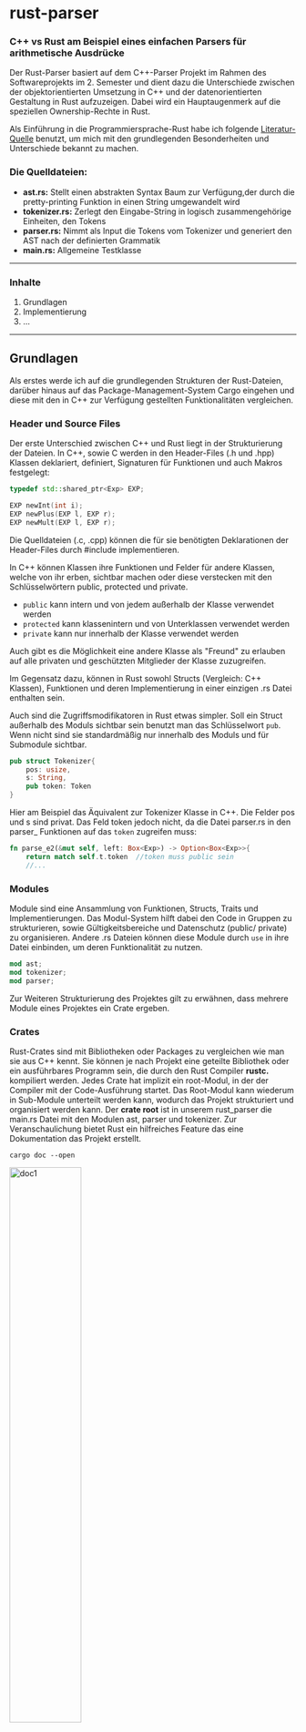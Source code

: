 # rust-parser

### C++ vs Rust am Beispiel eines einfachen Parsers für arithmetische Ausdrücke

Der Rust-Parser basiert auf dem C++-Parser Projekt im Rahmen des Softwareprojekts 
im 2. Semester und dient dazu die Unterschiede zwischen der objektorientierten Umsetzung 
in C++ und der datenorientierten Gestaltung in Rust aufzuzeigen.
Dabei wird ein Hauptaugenmerk auf die speziellen Ownership-Rechte in Rust.

Als Einführung in die Programmiersprache-Rust habe ich 
folgende [Literatur-Quelle](https://doc.rust-lang.org/book/) benutzt, 
um mich mit den grundlegenden Besonderheiten und Unterschiede bekannt zu machen.

### Die Quelldateien:
+ **ast.rs:** Stellt einen abstrakten Syntax Baum zur Verfügung,der durch die pretty-printing Funktion in einen String umgewandelt wird
+ **tokenizer.rs:** Zerlegt den Eingabe-String in logisch zusammengehörige Einheiten, den Tokens
+ **parser.rs:** Nimmt als Input die Tokens vom Tokenizer und generiert den AST nach der definierten Grammatik
+ **main.rs:** Allgemeine Testklasse
---------
### Inhalte
1. Grundlagen
2. Implementierung
3. ...
____
## Grundlagen
Als erstes werde ich auf die grundlegenden Strukturen der Rust-Dateien, darüber hinaus auf das 
Package-Management-System Cargo eingehen und diese mit den in C++ zur Verfügung gestellten Funktionalitäten vergleichen.

### Header und Source Files
Der erste Unterschied zwischen C++ und Rust liegt in der Strukturierung der Dateien.
In C++, sowie C werden in den Header-Files (.h und .hpp) Klassen deklariert, definiert, 
Signaturen für Funktionen und auch Makros festgelegt:
```c++
typedef std::shared_ptr<Exp> EXP;

EXP newInt(int i);
EXP newPlus(EXP l, EXP r);
EXP newMult(EXP l, EXP r);
```

Die Quelldateien (.c, .cpp) können die für sie benötigten Deklarationen der Header-Files 
durch #include implementieren.

In C++ können Klassen ihre Funktionen und Felder für andere Klassen, welche von ihr erben,
sichtbar machen oder diese verstecken mit den Schlüsselwörtern public, protected und private.

* ```public``` kann intern und von jedem außerhalb der Klasse verwendet werden
* ```protected``` kann klassenintern und von Unterklassen verwendet werden
* ```private``` kann nur innerhalb der Klasse verwendet werden

Auch gibt es die Möglichkeit eine andere Klasse als "Freund" zu erlauben auf
alle privaten und geschützten Mitglieder der Klasse zuzugreifen.


Im Gegensatz dazu, können in Rust sowohl Structs (Vergleich: C++ Klassen), Funktionen 
und deren Implementierung in einer einzigen .rs Datei enthalten sein.

Auch sind die Zugriffsmodifikatoren in Rust etwas simpler.
Soll ein Struct außerhalb des Moduls sichtbar sein benutzt man das Schlüsselwort ```pub```.
Wenn nicht sind sie standardmäßig nur innerhalb des Moduls und für Submodule sichtbar.

```Rust
pub struct Tokenizer{
    pos: usize,
    s: String,
    pub token: Token
}
```
Hier am Beispiel das Äquivalent zur Tokenizer Klasse in C++. 
Die Felder pos und s sind privat. Das Feld token jedoch nicht, da die Datei parser.rs in den parser_ Funktionen 
auf das ```token``` zugreifen muss:
```rust
fn parse_e2(&mut self, left: Box<Exp>) -> Option<Box<Exp>>{
    return match self.t.token  //token muss public sein
    //...
```

### Modules
Module sind eine Ansammlung von Funktionen, Structs, Traits und Implementierungen.
Das Modul-System hilft dabei den Code in Gruppen zu strukturieren,
sowie Gültigkeitsbereiche und Datenschutz (public/ private) zu organisieren.
Andere .rs Dateien können diese Module durch ```use``` in ihre Datei einbinden, um deren Funktionalität zu nutzen.

```Rust
mod ast;
mod tokenizer;
mod parser;
```
Zur Weiteren Strukturierung des Projektes gilt zu erwähnen, dass mehrere Module eines Projektes ein Crate ergeben.

### Crates
Rust-Crates sind mit Bibliotheken oder Packages zu vergleichen wie man sie aus C++ kennt.
Sie können je nach Projekt eine geteilte Bibliothek oder ein ausführbares Programm sein, die durch den Rust Compiler
**rustc.** kompiliert werden. Jedes Crate hat implizit ein root-Modul, in der der
Compiler mit der Code-Ausführung startet.
Das Root-Modul kann wiederum in Sub-Module unterteilt werden kann, wodurch das Projekt strukturiert und organisiert werden kann.
Der **crate root** ist in unserem rust_parser die main.rs Datei mit den Modulen ast, parser und tokenizer.
Zur Veranschaulichung bietet Rust ein hilfreiches Feature das eine Dokumentation das Projekt erstellt.
```
cargo doc --open
```
<p float="left">
    <img src="pictures/doc1.JPG" width=50% alt = "doc1" height=50%>
    <img src="pictures/doc2.png" width=50% alt = "doc2" height=50%>
</p>

Dabei sind alle Bestandteile des Projektes, inklusive alle Structs, Enums,
Funktionen und deren Implementierung zu sehen.

Außerdem bietet cargo noch die Möglichkeit seine Implementierungen zu veröffentlichen mit dem Befehl:
```
cargo publish
```

Hierbei wird jedoch ein Account bei [crates.io](https://crates.io/) gebraucht (sowie ein GitHub Account),
wodurch dann mithilfe eines einzigartigen API-Tokens, ein eigenes Crate veröffentlicht werden kann.

Will man ein externes Crate nutzen, nur bestimmte Module oder Funktionen davon,
kann man diese ebenfalls mit dem Schlüsselwort ```use``` einbinden:
```rust
use std::any::type_name; //Returns the name of a type as a string slice
```

Hierbei ist std das Crate, any das Modul und [type_name](https://doc.rust-lang.org/std/any/fn.type_name.html) die Funktion.

<img src="pictures/extern_crate_example.JPG" alt="extern_crates_example" width=50% height=50%>

### Namensräume
C++-Namensräume werden dazu benutzt um Funktionen, Variablen und Klassen zu gruppieren, damit der Compiler sie von anderen gleichnamigen Signaturen unterscheiden kann.
In Rust wird dies durch die Module geregelt, 
wobei jede .rs Datei implizit ein Modul ist, mit gleichem Namen wie die Datei.
Die Datei parser.rs braucht viele Funktionalitäten von tokenizer.rs: 
Zur Definition des Parser-Structs, 
Zugriff auf die helper() Funktion um einen neuen Tokenizer zuzuweisen 
und auf das Token enum um pattern-matching ausführen zu können.
Der Tokenizer (mit seiner Implementierung) und das Token enum kann
folgendermaßen inkludiert werden:
```
use crate::tokenizer::{Tokenizer, Token};
```
Allerdings besteht das ganze Modul tokenizer.rs allein aus dem Tokenizer und dem Token enum.
Deshalb ist es sinnvoll und kürzer einfach das ganze Modul zuzufügen, was mit dem Stern-Operator möglich ist:
```
use crate::tokenizer::*;
```

Von ast.rs braucht parser.rs allerdings nur das enum Exp um die 
jeweiligen arithmetischen Ausdrücke zu erzeugen.
```
use crate::ast::Exp;
```

Explizite Module sind auch möglich, werden aber in dem Projekt nicht genutzt. 
Meistens braucht man sie wenn es nicht sinnvol ist, dass die gesamte Funktionalität eines Moduls 
eine eigene .rs Datei ist.


**Crates**, zu Deutsch "Kisten" sind wie erwähnt Bibliotheken oder Packages und können mithilfe von Rust's
Package-Manager **Cargo**, als "Fracht" verteilt werden. 


### Package manager
[Cargo](https://doc.rust-lang.org/cargo/) ist das offizielle Package-Management System
für Rust und auch wenn es für C++ viele gute Package-Manager gibt wie
beispielsweise [Conan](https://conan.io/) und
[Vcpkg](https://vcpkg.io/en/index.html) regelt Cargo das meiste für den Nutzer,
wohingegen in C++ die meisten Konfigurationen selbst in der CmakeFile
durchgeführt werden müssen.
```cargo install``` lädt die Bibliotheken,
```cargo new rust_parser``` erstellt das Projekt und
```cargo build``` baut das Projekt auf.

--------
## Implementierung
In diesem Abschnitt werde ich erst allgemein auf die Rust-Structs und deren Implementierung eingehen, 
die in jeder .rs Datei ihre Verwendung finden und danach einzeln auf 
die Quelldateien.

### Rust Structs
In C++ gibt es sowohl Klassen als auch Structs mit Feldern und Funktionen.
Dabei ist der Unterschied nicht sehr groß. Das Vererbungsprinzip gilt für beide.
Standardmäßig sind Felder in Structs public und Klassen private, können jedoch Felder und Funktionen mit 
verschiedenen Zugriffsbeschränkungen haben.

Rust hat nur Strukturen (Structs). Diese bestehen aus einer Definition, 
die die Felder, mit deren Zugriffsrecht festlegt und für die anschließend mit dem Schlüsselwort
```impl ``` Funktionen implementiert werden können.

#### self 
Beim Implementieren von Structs durch ```impl``` ist ```self``` der erste Parameter der in Funktionen verwendet wird.
Das Schlüsselwort ```self``` ist zu vergleichen mit ```this``` in C++.
Durch den Punktoperator können wir mithilfe von [self](https://doc.rust-lang.org/std/keyword.self.html) auf die Felder des Structs
zugreifen.

#### Assoziierte Funktionen
Alle Funktionen die innerhalb des ```impl``` Blocks gefasst werden, sind assoziiert, da sie dem
nach dem ```impl``` Block benannten Typ zugeordnet sind.

In C++ wurde eine Basis-Klasse für die Expressions Exp definiert, von der dann 
IntExp, PlusExp und MultExp erben und durch ihre Felder val bzw. e1 und e2 erweitern.

Diese benutzerdefinierten Datentypen können in Rust jeweils als Struct 
zusammengefasst werden:

```rust
pub struct Int {
    pub val: i32
}

pub struct Plus<T:Exp> {
    pub e1: T,
    pub e2: T
}

pub struct Mult<T:Exp> {
    pub e1: T,
    pub e2: T
}
```
#### "Vererbung" durch Traits
In Rust gibt es jedoch keine Vererbung wie man es aus C++ oder Java kennt. 
Es ist nicht möglich Felder eines Structs zu erweitern.
Das nächste, was eine Vererbung wie in den objektorientierten Sprachen simulieren kann, sind 
die sogenannten Traits, die den in Java vorhandenen Interfaces ähneln.

Mit Traits können Funktionen für bestimmtes Verhalten definiert werden. 
Im rust-parser könnte man die Funktionen zum evaluieren (eval()) und 
pretty_printing (pretty()) in einem Trait Exp zusammenfassen.

Die Structs Int, Plus und Mult können dieses Verhalten aufnehmen oder "erben" 
und durch ```impl ... for``` anpassen.

```rust
pub trait Exp {
    fn eval(&self) -> i32;
}

pub struct Int {
    pub val: i32
}

pub struct Plus<T:Exp> {
    pub e1: T,
    pub e2: T

}

impl Exp for Int {
    fn eval(&self) -> i32 {
        return self.val
    }
}

impl<T:Exp> Exp for Plus<T> {
    fn eval(&self) -> i32 {
      return self.e1.eval() + self.e2.eval()
    }

    //...
    
}
```
Bei Rust handelt es sich um eine statisch typisierte Sprache, 
bei der der Typ jeder Variable bei der Kompilierung bekannt sein muss.

Normalerweise werden alle Werte auf dem Stack allokiert, da sie statisch 
und damit bekannt sind. Um dennoch Rückgaben zu realisieren, die zur Laufzeit unbekannt gibt es das "Boxed"
Modell. ```Box<T>``` ist eine Art Smart Pointer der Heap-Speicher für den
generischen Typ ```T``` allokiert. 
Für die parser_ Funktionen wäre somit der Rückgabetyp das Exp-Trait: ```Option<Box<dyn Exp>>```
Das Schlüsselwort ```dyn``` steht für **dynamic** und ist nicht unbedingt notwendig.
Jedoch wird im
[RFC-2113 Standard](https://github.com/rust-lang/rfcs/blob/master/text/2113-dyn-trait-syntax.md)
folgender Grund für die Notwendigkeit angegeben:

> "impl Trait is going to require a significant shift in idioms 
and teaching materials all on its own, and “dyn Trait vs impl Trait” 
is much nicer for teaching and ergonomics than “bare trait vs impl Trait”"

Der Speicher wird automatisch durch den Destruktor
wieder freigegeben, wenn die Scope in der die Box definiert wurde verlassen wird.

#### Branch-Based Inheritance
Für den rust-parser reicht jedoch eine Branch-basierte Umsetzung der Exp-Vererbung.
In Rust gibt es wie in C++ Enumerationen (enums). Wird ein Enum nun als Rückgabetyp 
festgelegt, ist zwar noch immer unbekannt welches der Enum-Varianten am Ende zurückgegeben wird, es ist jedoch
klar, eines davon wird zurückgegeben. Deswegen wird soviel Speicher allokiert wie die 
größte Enum-Variante benötigt. Daher muss auch der Rückgabetyp nicht mehr in ```Box``` eingehüllt werden. 

```rust
pub enum Exp {
    Int {
        val: i32,
    },
    Plus {
        e1: Box<Exp>,
        e2: Box<Exp>,
    },
    Mult{
        e1: Box<Exp>,
        e2: Box<Exp>,
    },
}
```
Die Instanziierung der Expressions findet an folgenden Stellen statt:
```rust
fn parse_e2(&mut self, left: Box<Exp>) -> Option<Exp> {
    //...
    Parser::parse_e2(self, Exp::Plus { e1: Box::from(left), e2: Box::from(right.unwrap()) })
    //...
}
fn parse_t2(&mut self, left: Box<Exp>) -> Option<Exp> {
    //...
    Parser::parse_t2(self, Exp::Mult { e1: Box::from(left), e2: Box::from(right.unwrap()) })
    //...
}
fn parse_f(& mut self) -> Option<Exp> {
    return match &self.t.token {
        Token::ZERO => {
            //...
            Some(Exp::Int { val: 0 })
        }
        //... same for Token::ONE and Token::TWO
    }
}
```
Bei der Instanziierung von Plus und Mult ist ```Box``` allerdings notwendig, denn 
würde man die Structs folgendermaßen konstruieren:
```rust
pub enum Exp {
    Int {
        val: i32,
    },
    Plus {
        e1: Exp,
        e2: Exp,
    },
    Mult{
        e1: Exp,
        e2: Exp,
    },
}
```
würde das theoretisch funktionieren wenn man unbegrenzten Speicher hätte.
Doch der Compiler warnt uns zu recht:

<img src="pictures/error_infinite_size.JPG" width=50% alt = "error_infinite_size" height=50%>

Um zu bestimmen wie viel Speicher für einen Exp-Ausdruck gebraucht wird, geht Rust durch
jede Möglichkeit durch und richtet sich nach der Variante, die am meisten Speicher braucht.
Für Int ist das kein Problem, denn wir definieren, dass wir lediglich soviel Platz für
die größt mögliche 32bit-Integer brauchen. 
Bei Plus und Mult sieht das anders aus.
Denn durch diese Definition würde man für jede mögliche Kombination Speicher brauchen.
Da man endlos Ausdrücke innerhalb Ausdrücke haben kann, würde 
Exp aufgrund der Rekursion eine unendliche Größe brauchen. 

Zum Glück wird uns ein hilfreicher Hinweis gegeben:

<img src="pictures/error_help.JPG" width=50% alt = "error_help" height=50%>

Es wird vorgeschlagen eine "Indirection" zu nutzen. Das bedeutet, wir speichern
den Wert nicht direkt, sondern speichern einen Pointer. Da die Größe eines Pointers
von der Größe der Daten auf die sie zeigt, unabhängig ist, 
löst Box das Problem des unendlichen, rekursiven Speichers.


Die Implementierung der eval() und pretty() Funktionen ändert sich leicht.
Da nun als Rückgabe einer der drei Enum-Varianten Int, Plus oder Mult entstehen kann,
wird ein pattern-matching durchgeführt um herauszufinden welche der eval() und pretty() Funktionen
gebraucht wird:

```rust
impl Exp {
    pub fn eval(self: &Exp) -> i32 {
        return match self {
            Exp::Int { val } => *val,
            
            Exp::Plus { e1, e2 } => {
                e1.eval() + e2.eval()
            },
            
            Exp::Mult { e1, e2 } => {
                e1.eval() * e2.eval()
            }
        }
    }
    //...pretty
}
```
#### Pattern-Matching
```Match``` ähnelt dem Switch-Case Statement von C++. Genau wie bei switch-case
wird eine Variable mit einer Menge von bekannten Wert-Möglichkeiten verglichen 
und je nach Ergebnis ein spezifischer Code ausgeführt. Beide haben einen Default-Fall.
In C++ gekennzeichnet mit ```default:``` und in Rust mit ```__ => {}```
Das Return kann im pattern-matching ausgeklammert werden.

Rust's pattern-match geht jedoch noch weiter. **switch** Statements können nur
numerische oder boolsche Werte vergleichen, doch **match** funktioniert sowohl mit
Integer und Boolschen Werten, als auch mit weiteren Enums, Tupeln, Arrays und 
eigenen Structs.

In diesem Fall gibt es eine eval()-Funktion mit einer Exp-Referenz als Eingabe-Paramter,
welcher mit allen Fällen verglichen wird und die passende Rückgabe liefert.

Im parser.rs wird in der main.rs das pattern-match initiiert:
```rust
fn display(e: Option<Exp>){
    if e.is_none() {
        println!("nothing \n");
    }
    else{
        let str: String = e.unwrap().pretty() + "\n"; // e bestimmt pretty()-Rückgabe
        println!("{}", str);
    }
}
```
Die display()-Funktion bekommt den ast vom Parser. pretty() nimmt als Parameter self entgegen.
Jede Funktion, die ein (mut) self oder &(mut) self als Parameter besitzt, kann von der an die 
Struktur gebundene Variable mit dem Punktoperator aufgerufen werden.
Variable ```e``` entspricht daher dem
```self``` im pattern-matching und gibt den passenden geklammerten oder ungeklammerten Ausdruck zurück.

#### Konstruktoren
In C++ gibt es zwei Klassen: Zum Einen die Tokenize Klasse mit den Feldern pos für die Position und s für 
den String, welcher in Tokens zerlegt werden soll. Zum Anderen die Tokenizer Klasse, die von Tokenize erbt 
und sie um das Feld token erweitert. 
In Rust können diese zwei Klassen in einem Struct zusammengefasst werden:

```rust
pub struct Tokenizer{
    pos: usize,
    s: String,
    pub token: Token
}
```
Anschließend folgt durch ```impl``` ein Code-Block in der man die zugehörigen Funktionen binden kann.
Wie vorher erwähnt sind alle Funktionen innerhalb des Blocks assoziiert und haben typischerweise als ersten Parameter
das Schlüsselwort ```self```. Es kann jedoch auch Funktionen innerhalb geben ohne self-Parameter. Diese sind dann nur Funktionen 
und nicht Methoden.

* Funktionen: Code, der durch ihren Namen aufgerufen wird
* Methoden: Code, der durch ihren Namen aufgerufen wird und mit einem Objekt (hier dem Struct) assoziiert wird.

Assoziierte Funktionen ohne self-Parameter werden oft als Konstruktoren benutzt, die eine neue Instanz des Structs zurückgeben:
```rust
impl Tokenizer {
    pub fn new(text: &str) -> Tokenizer { //
        Tokenizer {
            pos: 0,
            s: text.parse().unwrap(),
            token: Token::DEFAULT
        }
    }
    
    //...
}
```
Diese new()-Funktion ist meist optional und eher zur Vereinfachung der Instanziierung gedacht.
In Rust muss nämlich kein Konstruktor definiert werden.
Möchte man einen neuen Tokenizer erstellen könnte man das auch direkt ohne Methodenaufruf machen,
indem man die Felder des Tokenizers einen Wert zuweist.

```rust
let token = Tokenizer{pos:0, s: "1 + 0", Token::DEFAULT }
```

Damit gibt es in Rust eine Art impliziten Konstruktor für jedes Structs mit Feldern.
Ein Unterschied zu C++ ist allerdings, dass der Konstruktor nicht überladen werden kann.
Braucht man mehrere Konstruktoren (z.B. einmal ohne und einmal mit (mehreren) Parameter) ist es notwendig auch mehrere new() 
Funktionen zu haben, die sich im Namen unterscheiden. 

Die direkte Instanziierung macht in unserem rust-parser an der Stelle keinen Sinn, denn der Tokenizer
wird nur einmal als Struct-Feld im Parser benötigt. 
Schauen wir uns den C++ Code an:
```c++
class Tokenizer : Tokenize {
public:
    Token_t token;
    Tokenizer(string s) : Tokenize(s) { token = next(); }
    void nextToken() {
        token = next();
    }
};
```
Variable token bekommt seine erste Zuweisung bereits im Konstruktor durch die next() Funktion.
In Rust ist das nicht so einfach umzusetzen, da das Prinzip des Ownerships spezielle Betrachtung erfordert.

### Rust Ownership
Die sogenannte Eigentümerschaft (Ownership) ist wohl das Merkmal von Rust, dass die 
Programmiersprache von anderen abhebt. Aufgrund dieses Merkmals wird Rust auch als
eine "Typsichere" Sprache bezeichnet. Das bedeutet, dass der Compiler sicherstellt, dass jedes 
Programm ein wohldefiniertes Verhalten hat. Das besondere daran ist, dass Rust dafür
weder einen Garbage Collector wie Java noch eine manuelle Speicherverwaltung wie in C/C++ braucht. 

#### Stack und Heap
In Rust kann Speicher wie in C++ auf dem Heap oder Stack allokiert werden.
Als kurze Wiederholung hier der Unterschied zwischen Stack und Heap:

**Stack:**
* LIFO (Last in Firt Out) Prinzip
* Speichert Daten die zur Kompilier-Zeit bekannt sind

**Heap:**
* Dynamische Speicherung von veränderlichen Daten
* Weniger organisierter Speicher 
* Speichert Daten die zur Kompilier-Zeit unbekannt sind

#### Ownership Rules
1. Wenn ein Wert einer Variable zugewiesen wird, ist diese Variable der Eigentümer des Wertes
2. Ein Wert kann nur einen Eigentümer haben (Ausnahmen mit Shared Ownership std::Rc)
3. Verlässt der Eigentümer den Gültigkeitsbereich {}, wird der Wert gelöscht

#### Binding
Das Zuweisen eines Wertes zu einer Variablen wird als "Binding" bezeichnet. Der 
Wert wird an die Variable gebunden und "besitzt" ihn nun und das so lange, bis
die Variable aus dem Gültigkeitsbereich geht. Dann wird der Speicher der Variable 
freigegeben. 

Regel 2. bedeutet daher, dass zwei Variablen nicht auf den gleichen Wert zeigen dürfen.
Denn sonst würde es mehrere Besitzer geben.
Versucht man dies trotzdem, könnte man (je nach Datentyp) einen Kompilier-Fehler bekommen.

Dies gilt nur für Variablen, die nicht das Copy-Trait implementieren.
Durch Copy wird eine exakte Kopie des Wertes angelegt und an die andere 
Variable gebunden. Numerische Werte implementieren Copy implizit. 
```rust
pub fn eval(self: &Exp) -> i32 {
    return match self {
        Exp::Plus { e1, e2 } => {
            let x = e1.eval() + e2.eval();
            let y = x;
            x;
        }
        //...
    }
}
```
Deswegen kann x weiterverwendet werden, da der Wert in x lediglich nach y kopiert wurde 
und beide Variablen Besitzer ihres jeweiligen Wertes sind.

Datentypen wie Vektoren, Strings oder eigene Structs müssten das Copy-Trait explizit
implementieren.
Wenn man trotzdem versucht eine Variable einer anderen zuzuweisen, kann nur noch 
die neue Variable verwendet werden, da die Eigentümerschaft übertragen wurde.

```rust
Exp::Plus { e1, e2 } => {
                let s = format!("{} + {}", e1.pretty(), e2.pretty());
                let t = s;
                s.to_string()
            }
```
Obwohl im Code optisch gesehen das gleiche wie oben angewandt wird, kommt es zu diesem Fehler:

<img src="pictures/copy_error_string.JPG" width=50% alt = "error_copy" height=50%>

#### Shallow and Deep Copy in C++
In C++ würde diese Zuweisung funktionieren, da eine **Shallow Copy** durchgeführt werden würde.
Die Variablen s und t beziehen sich zu Beginn auf unterschiedliche Speicherbereiche.
Wenn s der Variablen t zugewiesen wird, beziehen sich die beiden Variablen auf denselben Speicherbereich, da nur der 
Pointer kopiert wurde. 
Änderungen an einer der beiden Variablen würden sich die Inhalte der jeweilig anderen Variablen auswirken,
da sie auf die gleiche Speicherstelle zeigen.

Die **Deep Copy** würde der Implementation des Copy-Traits in Rust entsprechen. 
Die Variablen s unt t zeigen auf verschiedene Speicherbereiche. Wenn s der Variablen t zugewiesen wird,
werden die Werte aus dem Speicherbereich, auf den s zeigt, in den Speicherbereich kopiert, auf den t zeigt.
Spätere Änderungen an einer der beiden Variablen bleiben eindeutig, da der Speicher 
nicht geteilt wird.

#### Move in Rust
Aufgrund des Ownerships in Rust, können zwei Variablen nicht auf den gleichen Speicher zeigen.
Nach der Zuweisung ist die neue Variable t nun Eigentümer des Wertes, der ursprünglich in s stand.
Es kommt zu einem Kompilier-Fehler, da man versucht einen Wert zurückzugeben,
welcher in eine andere Variable (t) verschoben wurde. Daher spricht man von einem ```move```

Damit wird auch das Problem in C++ umgangen, versehentlich zweimal denselben Speicher freizugeben.
Wenn nur eine Variable valide ist, wird nur einmal der Speicher freigegeben, wenn diese 
den Gültigkeitsbereich verlässt.


Schwieriger wird es, wenn die Verschiebung nicht mehr so auffällig ist. 
Besonders bei Funktionsaufrufen muss darauf geachtet werden, nicht ausversehen
das Besitzrecht abzugeben, wenn man die Variable später noch verwenden will.

Es ist auch nicht immer sinnvoll für Vektoren, Strings oder eigene Structs das Copy-Trait
zu implementieren, das das Kopieren von Speicher Ressourcen-aufwändig ist.
Dafür bietet Rust an, das Besitzrecht auszuleihen.

#### Borrow
Wie oben gesehen, kann ein Wert (der nicht Copy implementiert), nicht einer anderen
Variablen zugewiesen und danach weiter benutzt werden. 
Jedoch kann man mit ```&``` den Wert an eine Variable oder als Argument an eine
Funktion als **Referenz** ausleihen. 
Eine Variable, die nun eine Referenz auf einen Wert enthält, kann wiederum ohne 
vorangestellten ```&``` Operator an Funktionen übergeben werden oder wieder an 
andere Variablen. Diese Zuweisungen funktionieren, weil Referenzen auch das Copy-Trait 
[implementieren](https://stackoverflow.com/questions/41413336/do-all-primitive-types-implement-the-copy-trait).

##### Zusammenfassung der Regeln: 
Als Wert übergeben (Passing by value)
* Wert implementiert Copy-Trait und wird nicht ausgeliehen
* Wert ist eine Referenz, welche das Copy-Trait implementiert 

Als Referenz übergeben (Passing by Reference)
* Wert implementiert Copy-Trait und wird ausgeliehen
* Wert implementiert nicht Copy-Trait und muss ausgeliehen werden

In den Signaturen der parse_ Funktionen ist immer zu Beginn der Parameter 
```& mut self``` zu sehen. Es wird also eine Referenz ```&``` auf die 
Datenstruktur des Parsers ```self``` übergeben. 
Ohne das Schlüsselwort ```mut``` würde man eine solche Referenz übergeben, um
die Daten in dem Struct zu lesen.

#### Mutabilty
Jedoch möchte man häufig die Daten des Structs verändern, neu zuweisen, überschreiben, etc.
In Rust ist nicht möglich so eine Einfache Überschreibung wie hier zu machen:
```rust
let x = 5;
x = 6;
```
In Rust, sind Variablen Default-mäßig unveränderlich (immutable).
Um eine Variable oder Daten im Struct veränderlich zu machen muss dies durch ```mut``` explizit 
angegeben werden.
```rust
let mut x = 5;
x = 6;
```

#### Veränderliche Referenz & mut
Die Veränderlichkeit von Variablen hat insofern etwas mit der Eigentümerschaft zu tun,
dass man einer Funktion erlaubt, den ausgeliehenen Wert (die Referenz) zu verändern.
```& mut self``` als Parameter in den parse_ Funktionen bedeutet daher:
Man übergibt der Funktion eine Referenz, die die Felder der Datenstruktur Parser
verändern darf, ohne die Eigentümerschaft abzugeben.
```& mut self``` ist die Kurzform für ```self: & mut Self```.
Self wiederum, ist ein Alias für den Typ, welcher vom ```impl``` Block implementiert wird

#### Die 4 Möglichkeiten: 
* **self:** immutable move
* **mut self:** mutable move
* **&self:** immutable borrow
* **&mut self:** mutable borrow

#### Ownership in parser.rs und tokenizer.rs
Zunächst mal muss auf jeden Fall die parse_f Funktion eine veränderbare Referenz auf 
die Parser Instanz bekommen, da sie das Feld t, welches den Tokenizer enthält für
den aktuellen Token auslesen muss.
Da man zur Compile-Zeit nicht weiß welcher Weg durch die rekursiven Aufrufe 
zum Bau der ast-Struktur eingeschlagen wird, müssen alle anderen parse_ Funktionen
ebenfalls ```&mut self``` als ersten Parameter enthalten. 
Das Besitzrecht für die Instanz wird quasi durchgereicht bis an die parse_f Funktion.

Kompliziert wurde es mit dem Besitzrecht in der Konstruktor-ähnlichen 
new-Funktion im tokenizer.rs. 
Die Parser Datenstruktur hat als einziges Feld einen Tokenizer. 
















https://depth-first.com/articles/2020/01/27/rust-ownership-by-example/
https://stackoverflow.com/questions/59018413/when-to-use-self-self-mut-self-in-methods
https://doc.rust-lang.org/book/ch05-03-method-syntax.html
https://locka99.gitbooks.io/a-guide-to-porting-c-to-rust/content/features_of_rust/structs.html



#### Vorteile
Ein Vorteil einer zum großteil statischen Sprache ist, dass die meisten Variablen
auf dem Stack gespeichert werden und damit der Zugriff darauf schneller ist. 

* sicherer

Das Schlüsselwort ```self``` ist schon öfters im oberen Code aufgetaucht und hat etwas mit Ownership
zu tun. 

####C++ shared Pointer
####Parameter self (self (mut) vs & self (mut))
####helper function



### Option<T> vs Optional<T>
#### None
#### Some
#### Methoden (Gegenüberstellung)





### Anderes
In diesem letzten Abschnitt greife ich noch weitere Besonderheiten von Rust auf, die mir im Laufe der
Projektarbeit begegnet sind und nicht zu den Hauptthemen passten.

#### String Indexing
In C++ ist es möglich einen String zu indexieren, was innerhalb der next() Methode verwendet wird, 
um die Position des aktuellen Characters im Eingabe-String zu erhöhen.
```c++
Token_t Tokenize::next() {
    //...
    while(1) {
        //...
        switch(s[pos]) {
            //...
        }
    }
}
```
In Rust ist diese einfache Schreibweise nicht übertragbar, da Indexierung von String nicht möglich ist.
Der Grund dafür, liegt dabei, dass intern Rust-Strings in UTF-8 kodiert sind und nicht in ASCII.
UTF-8 ist eine Kodierung mit variabler Länge für Unicode-Zeichen. Da sie variabel ist, kann die Speicherposition
des n-ten Zeichens nicht bestimmt werden, ohne den gesamten String zu durchlaufen.

Als Workaround in Rust könnte man deshalb den String in einen Vektor kopieren und anschließend diesen zur
Indexierung nutzen:
```rust
    pub fn next(&mut self) -> Token {
    //...
    let my_vec: Vec<char> = self.s.chars().collect(); //Rust doesn't allow String indexing // self verbraucht

    loop {
        match my_vec[self.pos] {
            //...
        }
    }
}
```



#### format! Macro
####type_of 

### Quellen
[String-Indexierung](https://stackoverflow.com/questions/24542115/how-to-index-a-string-in-rust/44081208)
